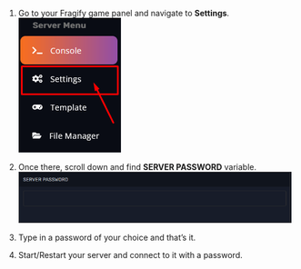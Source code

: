1. Go to your Fragify game panel and navigate to **Settings**.
![Settings](images/settings.png)

2. Once there, scroll down and find **SERVER PASSWORD** variable.
![](images/server-password.png)

3. Type in a password of your choice and that’s it. 

4. Start/Restart your server and connect to it with a password.